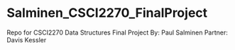 # Salminen_CSCI2270_FinalProject
Repo for CSCI2270 Data Structures Final Project
By: Paul Salminen
Partner: Davis Kessler

